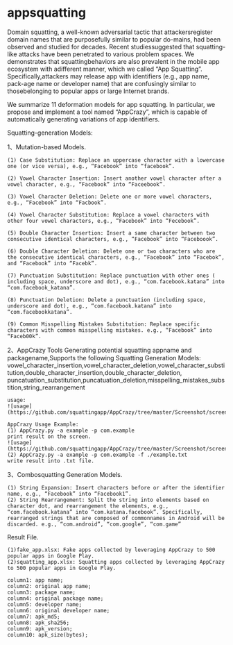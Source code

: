 # appsquatting

Domain squatting, a well-known adversarial tactic that attackersregister domain names that are purposefully similar to popular do-mains, had been observed and studied for decades. Recent studiessuggested that squatting-like attacks have been penetrated to various problem spaces. We demonstrates that squattingbehaviors are also prevalent in the mobile app ecosystem with adifferent manner, which we called “App Squatting”. Specifically,attackers may release app with identifiers (e.g., app name, pack-age name or developer name) that are confusingly similar to thosebelonging to popular apps or large Internet brands. 

We summarize 11 deformation models for app squatting. In particular, we propose and implement a tool named “AppCrazy”, which is capable of automatically generating variations of app identifiers.

Squatting-generation Models:

1、Mutation-based Models. 

    (1) Case Substitution: Replace an uppercase character with a lowercase one (or vice versa), e.g., “Facebook” into “facebook”.

    (2) Vowel Character Insertion: Insert another vowel character after a vowel character, e.g., “Facebook” into “Faceebook”.

    (3) Vowel Character Deletion: Delete one or more vowel characters, e.g., “Facebook” into “Facbook”.

    (4) Vowel Character Substitution: Replace a vowel characters with other four vowel characters, e.g., “Facebook” into “Fecebook”.

    (5) Double Character Insertion: Insert a same character between two consecutive identical characters, e.g., “Facebook” into “Faceboook”.

    (6) Double Character Deletion: Delete one or two characters who are the consecutive identical characters, e.g., “Facebook” into “Facebok”, and “Facebook” into “Facebk”.

    (7) Punctuation Substitution: Replace punctuation with other ones ( including space, underscore and dot), e.g., “com.facebook.katana” into “com.facebook_katana”.

    (8) Punctuation Deletion: Delete a punctuation (including space, underscore and dot), e.g., “com.facebook.katana” into “com.facebookkatana”.

    (9) Common Misspelling Mistakes Substitution: Replace specific characters with common misspelling mistakes. e.g., “Facebook” into “Faceb00k”.

2、AppCrazy Tools
	Generating potential squatting appname and packagename,Supports the following Squatting Generation Models:
    vowel_character_insertion,vowel_character_deletion,vowel_character_substitution,double_character_insertion,double_character_deletion,
    puncatuation_substitution,puncatuation_deletion,misspelling_mistakes_substition,string_rearrangement
	
	usage:
	![usage](https://github.com/squattingapp/AppCrazy/tree/master/Screenshot/screenshot1.png)
	
	AppCrazy Usage Example:
	(1) AppCrazy.py -a example -p com.example
	print result on the screen.
	![usage](https://github.com/squattingapp/AppCrazy/tree/master/Screenshot/screenshot2.png)
	(2) AppCrazy.py -a example -p com.example -f ./example.txt
	write result into .txt file.

3、Combosquatting Generation Models. 

    (1) String Expansion: Insert characters before or after the identifier name, e.g., “Facebook” into “Facebook1”.
    (2) String Rearrangement: Split the string into elements based on character dot, and rearrangement the elements, e.g., “com.facebook.katana” into “com.katana.facebook”. Specifically, rearranged strings that are composed of commonnames in Android will be discarded. e.g., “com.android”, “com.google”, “com.game”


Result File.

    (1)fake_app.xlsx: Fake apps collected by leveraging AppCrazy to 500 popular apps in Google Play.
    (2)squatting_app.xlsx: Squatting apps collected by leveraging AppCrazy to 500 popular apps in Google Play.
    
    column1: app name;
    column2: original app name;
    column3: package name;
    column4: original package name;
    column5: developer name;
    column6: original developer name;
    column7: apk_md5;
    column8: apk_sha256;
    column9: apk_version;
    column10: apk_size(bytes);
    
